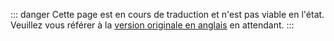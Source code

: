 
::: danger
Cette page est en cours de traduction et n'est pas viable en l'état. Veuillez vous référer à la [version originale en anglais](/mapping/intermediate-lighting.md) en attendant.
:::

